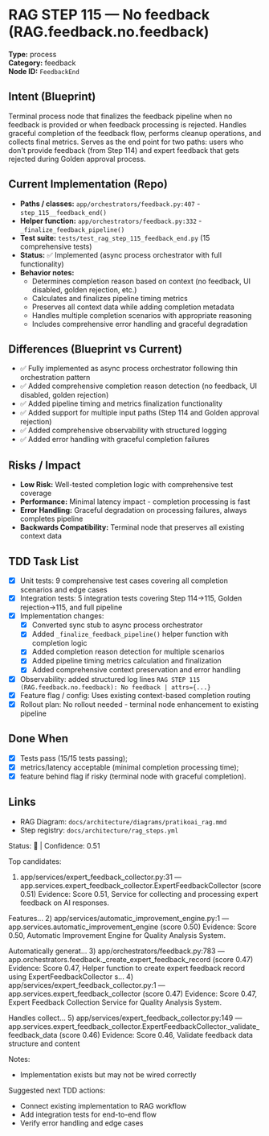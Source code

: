 # RAG STEP 115 — No feedback (RAG.feedback.no.feedback)

**Type:** process  
**Category:** feedback  
**Node ID:** `FeedbackEnd`

## Intent (Blueprint)
Terminal process node that finalizes the feedback pipeline when no feedback is provided or when feedback processing is rejected. Handles graceful completion of the feedback flow, performs cleanup operations, and collects final metrics. Serves as the end point for two paths: users who don't provide feedback (from Step 114) and expert feedback that gets rejected during Golden approval process.

## Current Implementation (Repo)
- **Paths / classes:** `app/orchestrators/feedback.py:407` - `step_115__feedback_end()`
- **Helper function:** `app/orchestrators/feedback.py:332` - `_finalize_feedback_pipeline()`
- **Test suite:** `tests/test_rag_step_115_feedback_end.py` (15 comprehensive tests)
- **Status:** ✅ Implemented (async process orchestrator with full functionality)
- **Behavior notes:**
  - Determines completion reason based on context (no feedback, UI disabled, golden rejection, etc.)
  - Calculates and finalizes pipeline timing metrics
  - Preserves all context data while adding completion metadata
  - Handles multiple completion scenarios with appropriate reasoning
  - Includes comprehensive error handling and graceful degradation

## Differences (Blueprint vs Current)
- ✅ Fully implemented as async process orchestrator following thin orchestration pattern
- ✅ Added comprehensive completion reason detection (no feedback, UI disabled, golden rejection)
- ✅ Added pipeline timing and metrics finalization functionality
- ✅ Added support for multiple input paths (Step 114 and Golden approval rejection)
- ✅ Added comprehensive observability with structured logging
- ✅ Added error handling with graceful completion failures

## Risks / Impact
- **Low Risk:** Well-tested completion logic with comprehensive test coverage
- **Performance:** Minimal latency impact - completion processing is fast
- **Error Handling:** Graceful degradation on processing failures, always completes pipeline
- **Backwards Compatibility:** Terminal node that preserves all existing context data

## TDD Task List
- [x] Unit tests: 9 comprehensive test cases covering all completion scenarios and edge cases
- [x] Integration tests: 5 integration tests covering Step 114→115, Golden rejection→115, and full pipeline
- [x] Implementation changes:
  - [x] Converted sync stub to async process orchestrator
  - [x] Added `_finalize_feedback_pipeline()` helper function with completion logic
  - [x] Added completion reason detection for multiple scenarios
  - [x] Added pipeline timing metrics calculation and finalization
  - [x] Added comprehensive context preservation and error handling
- [x] Observability: added structured log lines
  `RAG STEP 115 (RAG.feedback.no.feedback): No feedback | attrs={...}`
- [x] Feature flag / config: Uses existing context-based completion routing
- [x] Rollout plan: No rollout needed - terminal node enhancement to existing pipeline

## Done When
- [x] Tests pass (15/15 tests passing);
- [x] metrics/latency acceptable (minimal completion processing time);
- [x] feature behind flag if risky (terminal node with graceful completion).

## Links
- RAG Diagram: `docs/architecture/diagrams/pratikoai_rag.mmd`
- Step registry: `docs/architecture/rag_steps.yml`


<!-- AUTO-AUDIT:BEGIN -->
Status: 🔌  |  Confidence: 0.51

Top candidates:
1) app/services/expert_feedback_collector.py:31 — app.services.expert_feedback_collector.ExpertFeedbackCollector (score 0.51)
   Evidence: Score 0.51, Service for collecting and processing expert feedback on AI responses.

Features...
2) app/services/automatic_improvement_engine.py:1 — app.services.automatic_improvement_engine (score 0.50)
   Evidence: Score 0.50, Automatic Improvement Engine for Quality Analysis System.

Automatically generat...
3) app/orchestrators/feedback.py:783 — app.orchestrators.feedback._create_expert_feedback_record (score 0.47)
   Evidence: Score 0.47, Helper function to create expert feedback record using ExpertFeedbackCollector s...
4) app/services/expert_feedback_collector.py:1 — app.services.expert_feedback_collector (score 0.47)
   Evidence: Score 0.47, Expert Feedback Collection Service for Quality Analysis System.

Handles collect...
5) app/services/expert_feedback_collector.py:149 — app.services.expert_feedback_collector.ExpertFeedbackCollector._validate_feedback_data (score 0.46)
   Evidence: Score 0.46, Validate feedback data structure and content

Notes:
- Implementation exists but may not be wired correctly

Suggested next TDD actions:
- Connect existing implementation to RAG workflow
- Add integration tests for end-to-end flow
- Verify error handling and edge cases
<!-- AUTO-AUDIT:END -->
